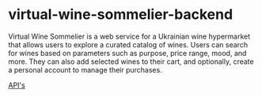 # virtual-wine-sommelier-backend
Virtual Wine Sommelier is a web service for a Ukrainian wine hypermarket that allows users to explore a curated catalog of wines. Users can search for wines based on parameters such as purpose, price range, mood, and more. They can also add selected wines to their cart, and optionally, create a personal account to manage their purchases.

[API's](https://ec2-16-170-249-41.eu-north-1.compute.amazonaws.com/swagger-ui/index.html#/)
